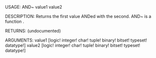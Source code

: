 USAGE:
     AND~ value1 value2 

DESCRIPTION:
     Returns the first value ANDed with the second.
     AND~ is a function .

RETURNS:
    (undocumented)

ARGUMENTS:
    value1 [logic! integer! char! tuple! binary! bitset! typeset! datatype!]
    value2 [logic! integer! char! tuple! binary! bitset! typeset! datatype!]
